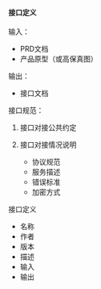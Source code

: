 #### 接口定义

输入：
* PRD文档
* 产品原型（或高保真图）

输出：
* 接口文档

接口规范：
1. 接口对接公共约定

    
2. 接口对接情况说明
    * 协议规范
    * 服务描述
    * 错误标准
    * 加密方式

接口定义
* 名称
* 作者
* 版本
* 描述
* 输入
* 输出


